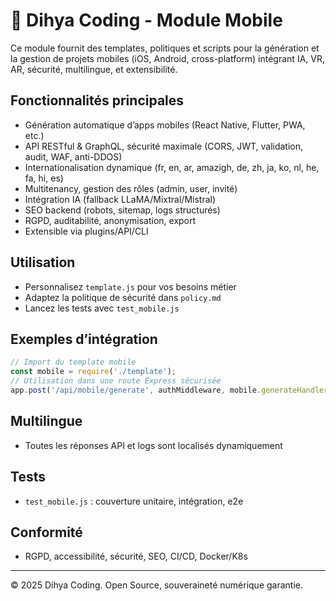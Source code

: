 # 📱 Dihya Coding - Module Mobile

Ce module fournit des templates, politiques et scripts pour la génération et la gestion de projets mobiles (iOS, Android, cross-platform) intégrant IA, VR, AR, sécurité, multilingue, et extensibilité.

## Fonctionnalités principales
- Génération automatique d’apps mobiles (React Native, Flutter, PWA, etc.)
- API RESTful & GraphQL, sécurité maximale (CORS, JWT, validation, audit, WAF, anti-DDOS)
- Internationalisation dynamique (fr, en, ar, amazigh, de, zh, ja, ko, nl, he, fa, hi, es)
- Multitenancy, gestion des rôles (admin, user, invité)
- Intégration IA (fallback LLaMA/Mixtral/Mistral)
- SEO backend (robots, sitemap, logs structurés)
- RGPD, auditabilité, anonymisation, export
- Extensible via plugins/API/CLI

## Utilisation
- Personnalisez `template.js` pour vos besoins métier
- Adaptez la politique de sécurité dans `policy.md`
- Lancez les tests avec `test_mobile.js`

## Exemples d’intégration
```js
// Import du template mobile
const mobile = require('./template');
// Utilisation dans une route Express sécurisée
app.post('/api/mobile/generate', authMiddleware, mobile.generateHandler);
```

## Multilingue
- Toutes les réponses API et logs sont localisés dynamiquement

## Tests
- `test_mobile.js` : couverture unitaire, intégration, e2e

## Conformité
- RGPD, accessibilité, sécurité, SEO, CI/CD, Docker/K8s

---
© 2025 Dihya Coding. Open Source, souveraineté numérique garantie.
